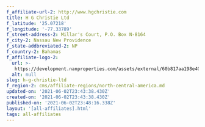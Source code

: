 ```yaml
---
f_affiliate-url-2: http://www.hgchristie.com
title: H G Christie Ltd
f_latitude: '25.07218'
f_longitude: '-77.33789'
f_street-address-2: Millar's Court, P.O. Box N-8164­
f_city-2: Nassau New Providence­
f_state-addbreviated-2: NP­
f_country-2: Bahamas
f_affiliate-logo-2:
  url: >-
   https://development.nanproperties.com/assets/external/60b817aa198e404503c6f449_6081e56e08d9db688690878c_60785a3570d6913b321fb4dc_hgc_and_cire_combined_png_copy_red_copy.png
  alt: null
slug: h-g-christie-ltd
f_region-2: cms/affiliate-regions/north-central-america.md
updated-on: '2021-06-02T23:43:38.430Z'
created-on: '2021-06-02T23:43:38.430Z'
published-on: '2021-06-02T23:48:16.338Z'
layout: '[all-affiliates].html'
tags: all-affiliates
---
```



